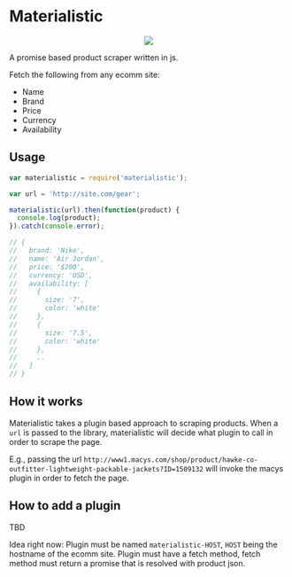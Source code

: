 # Materialistic

<p align="center">
    <img src="http://media.giphy.com/media/r2vGd8UzaqlOw/giphy.gif" />
</p>

A promise based product scraper written in js.

Fetch the following from any ecomm site:
- Name
- Brand
- Price
- Currency
- Availability

## Usage

```javascript
var materialistic = require('materialistic');

var url = 'http://site.com/gear';

materialistic(url).then(function(product) {
  console.log(product);
}).catch(console.error);

// {
//   brand: 'Nike',
//   name: 'Air Jordan',
//   price: '$200',
//   currency: 'USD',
//   availability: [
//     {
//       size: '7',
//       color: 'white'
//     },
//     {
//       size: '7.5',
//       color: 'white'
//     },
//     ..
//   ]
// }
```

## How it works

Materialistic takes a plugin based approach to scraping products. When a `url` is passed to the library, materialistic will decide what plugin to call in order to scrape the page.

E.g., passing the url `http://www1.macys.com/shop/product/hawke-co-outfitter-lightweight-packable-jackets?ID=1509132` will invoke the macys plugin in order to fetch the page.


## How to add a plugin

TBD

Idea right now:
Plugin must be named `materialistic-HOST`, `HOST` being the hostname of the ecomm site.
Plugin must have a fetch method, fetch method must return a promise that is resolved with product json.

